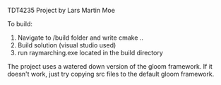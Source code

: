 TDT4235 Project by Lars Martin Moe

To build:

1) Navigate to /build folder and write cmake ..
2) Build solution (visual studio used)
3) run raymarching.exe located in the build directory

The project uses a watered down version of the gloom framework. If it doesn't work, just try copying src files to the default gloom framework.
